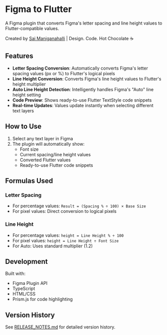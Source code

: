 # Figma to Flutter

A Figma plugin that converts Figma's letter spacing and line height values to Flutter-compatible values.

Created by [Sai Maniganahalli](https://github.com/saimaniganahalli) | Design. Code. Hot Chocolate ☕️

## Features

- **Letter Spacing Conversion**: Automatically converts Figma's letter spacing values (px or %) to Flutter's logical pixels
- **Line Height Conversion**: Converts Figma's line height values to Flutter's height multiplier
- **Auto Line Height Detection**: Intelligently handles Figma's "Auto" line height setting
- **Code Preview**: Shows ready-to-use Flutter TextStyle code snippets
- **Real-time Updates**: Values update instantly when selecting different text layers

## How to Use

1. Select any text layer in Figma
2. The plugin will automatically show:
   - Font size
   - Current spacing/line height values
   - Converted Flutter values
   - Ready-to-use Flutter code snippets

## Formulas Used

### Letter Spacing
- For percentage values: `Result = (Spacing % ÷ 100) × Base Size`
- For pixel values: Direct conversion to logical pixels

### Line Height
- For percentage values: `height = Line Height % ÷ 100`
- For pixel values: `height = Line Height ÷ Font Size`
- For Auto: Uses standard multiplier (1.2)

## Development

Built with:
- Figma Plugin API
- TypeScript
- HTML/CSS
- Prism.js for code highlighting

## Version History

See [RELEASE_NOTES.md](./RELEASE_NOTES.md) for detailed version history.